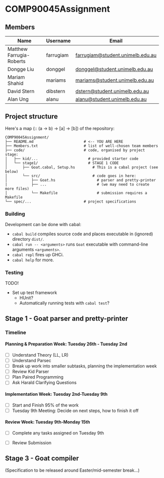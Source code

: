 # COMP90045Assignment

## Members

| Name                      | Username   | Email                            |
| ------------------------- | ---------- | -------------------------------- |
| Matthew Farrugia-Roberts  | farrugiam  | farrugiam@student.unimelb.edu.au |
| Dongge Liu                | donggel    | donggel@student.unimelb.edu.au   |
| Mariam Shahid             | mariams    | mariams@student.unimelb.edu.au   |
| David Stern               | dibstern   | dstern@student.unimelb.edu.au    |
| Alan Ung                  | alanu      | alanu@student.unimelb.edu.au     |

## Project structure

Here's a map (:: (a -> b) -> [a] -> [b]) of the repository:

```
COMP90045Assignment/
├── README.md                       # <-- YOU ARE HERE
├── Members.txt                     # list of well-chosen team members
├── code/                           # code, organised by project stage:
│   ├── kid/...                       # provided starter code
│   └── stage1/                       # STAGE 1 CODE
│       ├── Goat.cabal, Setup.hs        # This is a cabal project (see below)
│       └── src/                        # code goes in here:
│           ├── Goat.hs                   # parser and pretty-printer
|           ├── ...                       # (we may need to create more files)
│           └── Makefile                  # submission requires a Makefile
└── spec/...                        # project specifications
```

### Building

Development can be done with cabal:

* `cabal build` compiles source code and places executable in (ignored) directory `dist/`.
* `cabal run -- <arguments>` runs `Goat` executable with command-line arguments `<arguments>`.
* `cabal repl` fires up GHCi.
* `cabal help` for more.

### Testing

TODO!

* Set up test framework
    * HUnit?
    * Automatically running tests with `cabal test`?


## Stage 1 - Goat parser and pretty-printer

### Timeline

#### Planning & Preparation Week: Tuesday 26th - Tuesday 2nd

- [ ] Understand Theory (LL, LR)
- [ ] Understand Parsec
- [ ] Break up work into smaller subtasks, planning the implementation week
- [ ] Review Kid Parser
- [ ] Plan Paired Programming
- [ ] Ask Harald Clarifying Questions

#### Implementation Week: Tuesday 2nd-Tuesday 9th

- [ ] Start and Finish 95% of the work
- [ ] Tuesday 9th Meeting: Decide on next steps, how to finish it off 

#### Review Week: Tuesday 9th-Monday 15th

- [ ] Complete any tasks assigned on Tuesday 9th
- [ ] Review Submission





## Stage 3 - Goat compiler

(Specification to be released around Easter/mid-semester break...)
